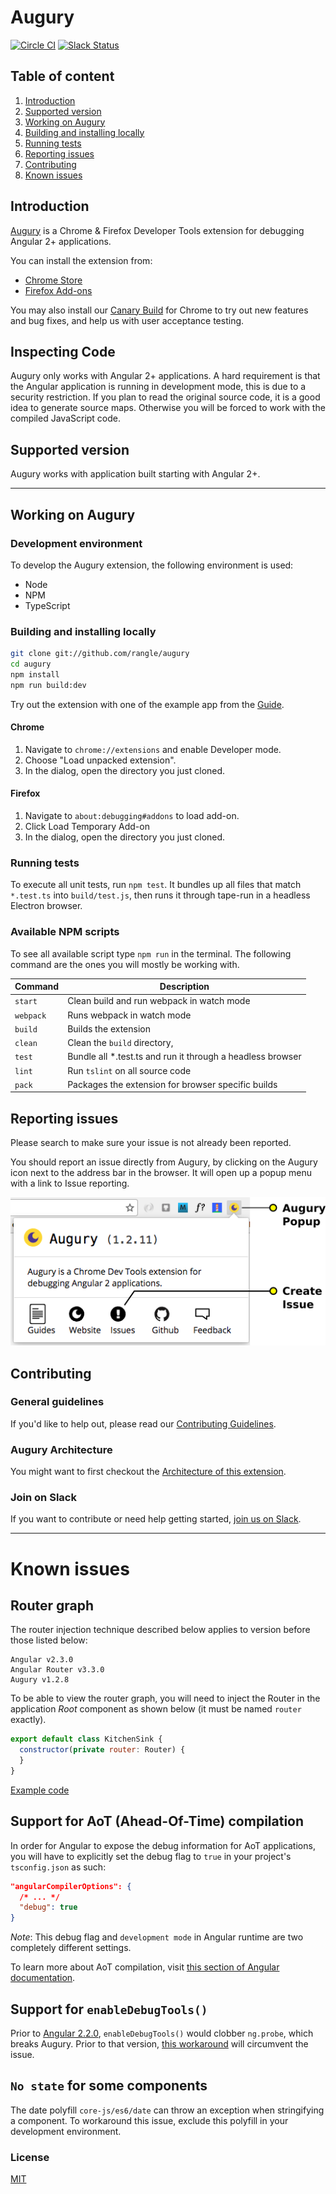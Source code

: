 # Augury

[![Circle CI](https://circleci.com/gh/rangle/augury.svg?style=svg)](https://circleci.com/gh/rangle/augury) [![Slack Status](https://augury-slack.herokuapp.com/badge.svg)](https://augury-slack.herokuapp.com)

## Table of content

1. [Introduction](#introduction)
1. [Supported version](#supported-version)
1. [Working on Augury](#working-on-augury)
1. [Building and installing locally](#building-and-installing-locally)
1. [Running tests](#running-tests)
1. [Reporting issues](#reporting-issues)
1. [Contributing](#contributing)
1. [Known issues](#known-issues)

## Introduction

[Augury](https://augury.angular.io/) is a Chrome & Firefox Developer Tools extension for debugging Angular 2+ applications.

You can install the extension from:

- [Chrome Store](https://chrome.google.com/webstore/detail/augury/elgalmkoelokbchhkhacckoklkejnhcd)
- [Firefox Add-ons](https://addons.mozilla.org/en-US/firefox/addon/angular-augury)

You may also install our [Canary Build](https://addons.mozilla.org/en-US/firefox/addon/angular-augury) for Chrome to try out new features and bug fixes, and help us with user acceptance testing.

## Inspecting Code

Augury only works with Angular 2+ applications. A hard requirement is that the Angular application is running in development mode, this is due to a security restriction. If you plan to read the original source code, it is a good idea to generate source maps. Otherwise you will be forced to work with the compiled JavaScript code.

## Supported version

Augury works with application built starting with Angular 2+.

---

## Working on Augury

### Development environment

To develop the Augury extension, the following environment is used:

* Node
* NPM
* TypeScript

### Building and installing locally

```bash
git clone git://github.com/rangle/augury
cd augury
npm install
npm run build:dev
```

Try out the extension with one of the example app from the [Guide](https://augury.angular.io/pages/guides/).

#### Chrome

1. Navigate to `chrome://extensions` and enable Developer mode.
1. Choose "Load unpacked extension".
1. In the dialog, open the directory you just cloned.

#### Firefox

1. Navigate to `about:debugging#addons` to load add-on.
1. Click Load Temporary Add-on
1. In the dialog, open the directory you just cloned.

### Running tests

To execute all unit tests, run `npm test`. It bundles up all files that match `*.test.ts` into `build/test.js`, then runs it through tape-run in a headless Electron browser.

### Available NPM scripts

To see all available script type `npm run` in the terminal. The following command are the ones you will mostly be working with.

Command   | Description
----------|----------------------------------------------------------
`start`   | Clean build and run webpack in watch mode
`webpack` | Runs webpack in watch mode
`build`   | Builds the extension
`clean`   | Clean the `build` directory,
`test`    | Bundle all *.test.ts and run it through a headless browser
`lint`    | Run `tslint` on all source code
`pack`    | Packages the extension for browser specific builds

## Reporting issues

Please search to make sure your issue is not already been reported.

You should report an issue directly from Augury, by clicking on the Augury icon next to the address bar in the browser. It will open up a popup menu with a link to Issue reporting.

![Image Issue reporting](images/augury-popup-icon.png)

## Contributing

### General guidelines

If you'd like to help out, please read our [Contributing Guidelines](https://augury.angular.io/pages/guides/contribute.html).

### Augury Architecture

You might want to first checkout the [Architecture of this extension](https://augury.angular.io/pages/guides/architecture.html).

### Join on Slack

If you want to contribute or need help getting started, [join us on Slack](https://augury-slack.herokuapp.com).

---

# Known issues

## Router graph

The router injection technique described below applies to version before those listed below:

```
Angular v2.3.0
Angular Router v3.3.0
Augury v1.2.8
```


To be able to view the router graph, you will need to inject the Router in the application _Root_ component as shown below (it must be named `router` exactly).

```js
export default class KitchenSink {
  constructor(private router: Router) {
  }
}
```

[Example code](https://github.com/rangle/augury/blob/dev/example-apps/kitchen-sink-example/source/containers/kitchen-sink.ts#L75)

## Support for AoT (Ahead-Of-Time) compilation

In order for Angular to expose the debug information for AoT applications, you will have to explicitly set the debug flag to `true` in your project's `tsconfig.json` as such:

```json
"angularCompilerOptions": {
  /* ... */
  "debug": true
}
```

_Note_: This debug flag and `development mode` in Angular runtime are two completely different settings.

To learn more about AoT compilation, visit [this section of Angular documentation](https://angular.io/docs/ts/latest/cookbook/aot-compiler.html).

## Support for `enableDebugTools()`

Prior to [Angular 2.2.0](https://github.com/angular/angular/blob/master/CHANGELOG.md#220-upgrade-firebooster-2016-11-14), `enableDebugTools()` would clobber `ng.probe`, which breaks Augury. Prior to that version, [this workaround](https://github.com/AngularClass/angular2-webpack-starter/blob/dbb7d10e6e84b8e88116d957f0047b422ab807c1/src/app/environment.ts#L28...L36) will circumvent the issue.

## `No state` for some components

The date polyfill `core-js/es6/date` can throw an exception when stringifying a component. To workaround this issue, exclude this polyfill in your development environment.

### License
[MIT](LICENSE)
